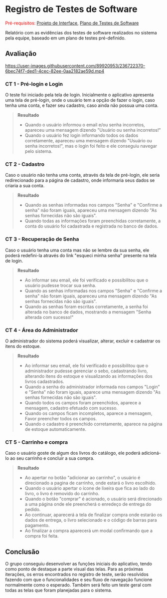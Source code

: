 # Registro de Testes de Software

<span style="color:red">Pré-requisitos: <a href="3-Projeto de Interface.md"> Projeto de Interface</a></span>, <a href="8-Plano de Testes de Software.md"> Plano de Testes de Software</a>

Relatório com as evidências dos testes de software realizados no sistema pela equipe, baseado em um plano de testes pré-definido.

## Avaliação
https://user-images.githubusercontent.com/89920953/236722370-6bec74f7-ded1-4cec-82ee-0aa2182ae59d.mp4

### CT 1 - Pré-login e Login
O teste foi iniciado pela tela de login. Inicialmente o aplicativo apresenta uma tela de pré-login, onde o usuário tem a opção de fazer o login, caso tenha uma conta, e fazer seu cadastro, caso ainda não possua uma conta.


>**Resultado**
> - Quando o usuário informou o email e/ou senha incorretos, apareceu uma mensagem dizendo "Usuário ou senha incorretos!"
> - Quando o usuário fez login informando todos os dados corretamente, apareceu uma mensagem dizendo "Usuário ou senha incorretos!", mas o login foi feito e ele conseguiu navegar pelo sistema.

### CT 2 - Cadastro
Caso o usuário não tenha uma conta, através da tela de pré-login, ele seria redirecionado para a página de cadastro, onde informaria seus dados se criaria a sua conta.


>**Resultado**
> - Quando as senhas informadas nos campos "Senha" e "Confirme a senha" não foram iguais, apareceu uma mensagem dizendo "As senhas fornecidas não são iguais".
> - Quando todas as informações foram preenchidas corretamente, a conta do usuário foi cadastrada e registrada no banco de dados.

### CT 3 - Recuperação de Senha
Caso o usuário tenha uma conta mas não se lembre da sua senha, ele poderá redefini-la através do link "esqueci minha senha" presente na tela de login.

>**Resultado**
> - Ao informar seu email, ele foi verificado e possibilitou que o usuário pudesse trocar sua senha.
> - Quando as senhas informadas nos campos "Senha" e "Confirme a senha" não foram iguais, apareceu uma mensagem dizendo "As senhas fornecidas não são iguais".
> - Quando as senhas foram escritas corretamente, a senha foi alterada no banco de dados, mostrando a mensagem "Senha alterada com sucesso!"

### CT 4 - Área do Administrador
O administrador do sistema poderá visualizar, alterar, excluir e cadastrar os itens do estoque.

>**Resultado**
> - Ao informar seu email, ele foi verificado e possibilitou que o administrador pudesse gerenciar o sebo, cadastrando livro, alterando itens do estoque e visualizando as informações dos livros cadastrados.
> - Quando a senha do administrador informada nos campos "Login" e "Senha" não foram iguais, aparece uma mensagem dizendo "As senhas fornecidas não são iguais".
> - Quando todos os campos foram preenchidos, aparece a mensagem, cadastro efetuado com sucesso.
> - Quando os campos ficam incompletos, aparece a mensagem, Favor preencher todos os campos.
> - Quando o cadastro é preenchido corretamente, aparece na página de estoque automaticamente.

### CT 5 - Carrinho e compra
Caso o usuário goste de algum dos livros do catálogo, ele poderá adicioná-lo ao seu carrinho e concluir a sua compra.

>**Resultado**
> - Ao apertar no botão "adicionar ao carrinho", o usuário é direcionado a pagina de carrinho, onde estará o livro escolhido.
> - Quando o usuário apertar o ícone de lixeira que fica ao lado do livro, o livro é removido do carrinho.
> - Quando o botão "comprar" é acionado, o usuário será direcionado a uma página onde ele preencherá o enredeço de entrega do pedido.
> - Ao continuar, aparecerá a tela de finalizar compra onde estarão os dados de entrega, o livro selecionado e o código de barras para pagamento.
> - Ao finalizar a compra aparecerá um modal confirmando que a compra foi feita.

## Conclusão
O grupo conseguiu desenvolver as funções iniciais do aplicativo, tendo como ponto de destaque a parte visual das telas. Para as próximas iterações, os erros encontrados no registro de teste, serão resolvidos fazendo com que o funcionalidades e seu fluxo de navegação funcione normalmente como o esperado. Também será feito um teste geral com todas as telas que foram planejadas para o sistema.
